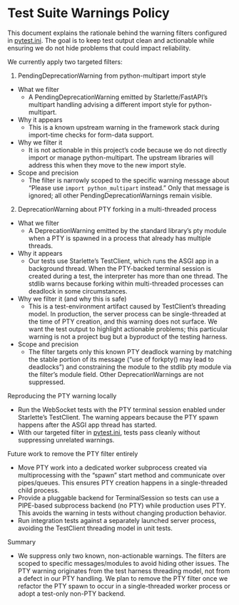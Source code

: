 # Test Suite Warnings Policy

This document explains the rationale behind the warning filters configured in [pytest.ini](../pytest.ini). The goal is to keep test output clean and actionable while ensuring we do not hide problems that could impact reliability.

We currently apply two targeted filters:

1) PendingDeprecationWarning from python-multipart import style
- What we filter
  - A PendingDeprecationWarning emitted by Starlette/FastAPI’s multipart handling advising a different import style for python-multipart.
- Why it appears
  - This is a known upstream warning in the framework stack during import-time checks for form-data support.
- Why we filter it
  - It is not actionable in this project’s code because we do not directly import or manage python-multipart. The upstream libraries will address this when they move to the new import style.
- Scope and precision
  - The filter is narrowly scoped to the specific warning message about “Please use `import python_multipart` instead.” Only that message is ignored; all other PendingDeprecationWarnings remain visible.

2) DeprecationWarning about PTY forking in a multi-threaded process
- What we filter
  - A DeprecationWarning emitted by the standard library’s pty module when a PTY is spawned in a process that already has multiple threads.
- Why it appears
  - Our tests use Starlette’s TestClient, which runs the ASGI app in a background thread. When the PTY-backed terminal session is created during a test, the interpreter has more than one thread. The stdlib warns because forking within multi-threaded processes can deadlock in some circumstances.
- Why we filter it (and why this is safe)
  - This is a test-environment artifact caused by TestClient’s threading model. In production, the server process can be single-threaded at the time of PTY creation, and this warning does not surface. We want the test output to highlight actionable problems; this particular warning is not a project bug but a byproduct of the testing harness.
- Scope and precision
  - The filter targets only this known PTY deadlock warning by matching the stable portion of its message (“use of forkpty() may lead to deadlocks”) and constraining the module to the stdlib pty module via the filter’s module field. Other DeprecationWarnings are not suppressed.

Reproducing the PTY warning locally
- Run the WebSocket tests with the PTY terminal session enabled under Starlette’s TestClient. The warning appears because the PTY spawn happens after the ASGI app thread has started.
- With our targeted filter in [pytest.ini](../pytest.ini), tests pass cleanly without suppressing unrelated warnings.

Future work to remove the PTY filter entirely
- Move PTY work into a dedicated worker subprocess created via multiprocessing with the “spawn” start method and communicate over pipes/queues. This ensures PTY creation happens in a single-threaded child process.
- Provide a pluggable backend for TerminalSession so tests can use a PIPE-based subprocess backend (no PTY) while production uses PTY. This avoids the warning in tests without changing production behavior.
- Run integration tests against a separately launched server process, avoiding the TestClient threading model in unit tests.

Summary
- We suppress only two known, non-actionable warnings. The filters are scoped to specific messages/modules to avoid hiding other issues. The PTY warning originates from the test harness threading model, not from a defect in our PTY handling. We plan to remove the PTY filter once we refactor the PTY spawn to occur in a single-threaded worker process or adopt a test-only non-PTY backend.